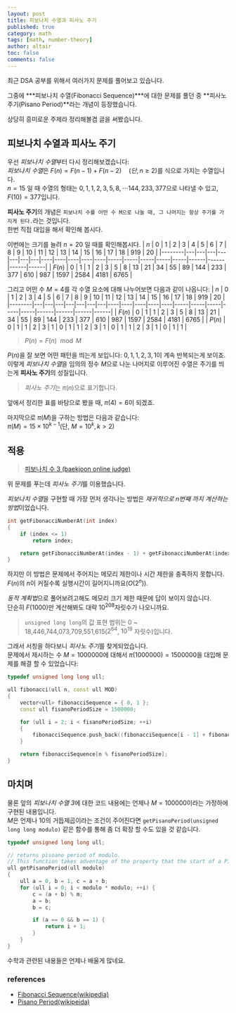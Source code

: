 ```yaml
---
layout: post
title: 피보나치 수열과 피사노 주기
published: true
category: math
tags: [math, number-theory]
author: altair
toc: false
comments: false
---
```


최근 DSA 공부를 위해서 여러가지 문제를 풀어보고 있습니다.

그중에 ***피보나치 수열(Fibonacci Sequence)***에 대한 문제를 풀던 중 **피사노 주기(Pisano Period)**라는 개념이 등장했습니다.

상당히 흥미로운 주제라 정리해볼겸 글을 써봤습니다.

## 피보나치 수열과 피사노 주기

우선 *피보나치 수열*부터 다시 정리해보겠습니다:  
*피보나치 수열*은 $F(n) = F(n-1) + F(n-2)\quad(단, n \geq 2)$를 식으로 가지는 수열입니다.  
$n=15$ 일 때 수열의 형태는 $0, 1, 1, 2, 3, 5, 8, \cdots 144, 233, 377$으로 나타낼 수 있고, $F(10) = 377$입니다.

**피사노 주기**의 개념은 `피보나치 수를 어떤 수 M으로 나눌 때, 그 나머지는 항상 주기를 가지게 된다.`라는 것입니다.  
한번 직접 대입을 해서 확인해 봅시다.  

이번에는 크기를 늘려 $n = 20$ 일 때를 확인해봅시다.
| $n$    | 0 | 1 | 2 | 3 | 4 | 5 | 6 | 7  | 8  | 9  | 10 | 11 | 12  | 13  | 14  | 15  | 16  | 17   | 18   | 919  | 20   |
|--------|---|---|---|---|---|---|---|----|----|----|----|----|-----|-----|-----|-----|-----|------|------|------|------|
| $F(n)$ | 0 | 1 | 1 | 2 | 3 | 5 | 8 | 13 | 21 | 34 | 55 | 89 | 144 | 233 | 377 | 610 | 987 | 1597 | 2584 | 4181 | 6765 |

그리고 어떤 수 $M = 4$를 각 수열 요소에 대해 나누어보면 다음과 같이 나옵니다:
| $n$    | 0 | 1 | 2 | 3 | 4 | 5 | 6 | 7  | 8  | 9  | 10 | 11 | 12  | 13  | 14  | 15  | 16  | 17   | 18   | 919  | 20   |
|--------|---|---|---|---|---|---|---|----|----|----|----|----|-----|-----|-----|-----|-----|------|------|------|------|
| $F(n)$ | 0 | 1 | 1 | 2 | 3 | 5 | 8 | 13 | 21 | 34 | 55 | 89 | 144 | 233 | 377 | 610 | 987 | 1597 | 2584 | 4181 | 6765 |
| $P(n)$ | 0 | 1 | 1 | 2 | 3 | 1 | 0 | 1  | 1  | 2  | 3  | 1  | 0   | 1   | 1   | 2   | 3   | 1    | 0    | 1    | 1    |

> $P(n) = F(n) \mod M$

$P(n)$을 잘 보면 어떤 패턴을 띄는게 보입니다: $0, 1, 1, 2, 3, 1$이 계속 반복되는게 보이죠.  
이렇게 *피보나치 수열*을 임의의 정수 $M$으로 나눈 나머지로 이루어진 수열은 주기를 띄는게 **피사노 주기**의 성질입니다.  

> *피사노 주기*는 $\pi(n)$으로 표기합니다.

앞에서 정리한 표를 바탕으로 봤을 때, $\pi(4) = 6$이 되겠죠.  

마지막으로 $\pi(M)$을 구하는 방법은 다음과 같습니다:  
$\pi(M) = 15 \times 10^{k - 1}(\text{단, }M = 10^{k}, k > 2)$

## 적용

> [피보나치 수 3 (baekjoon online judge)](https://www.acmicpc.net/problem/2749)

위 문제를 푸는데 *피사노 주기*를 이용했습니다.

*피보나치 수열*을 구현할 때 가장 먼저 생각나는 방법은 *재귀적으로 $n$번째 까지 계산하는 방법*이었습니다.

``` cpp
int getFibonacciNumberAt(int index)
{
    if (index <= 1)
        return index;

    return getFibonacciNumberAt(index - 1) + getFibonacciNumberAt(index - 2);
}
```

하지만 이 방법은 문제에서 주어지는 메모리 제한이나 시간 제한을 충족하지 못합니다.  
$F(n)$의 $n$이 커질수록 실행시간이 길어지니까요($O(2^n)$).

*동적 계획법*으로 풀어보려고해도 메모리 크기 제한 때문에 답이 보이지 않습니다.  
단순히 $F(1000)$만 계산해봐도 대략 $10^{208}$자릿수가 나오니까요.

> `unsigned long long`의 값 표현 법위는 0 ~ 18,446,744,073,709,551,615($2^{64}$, $10^{19}$ 자릿수)입니다.  

그래서 서칭을 하다보니 *피사노 주기*를 찾게되었습니다.  
문제에서 제시하는 수 $M = 1000000$에 대해서 $\pi({1000000}) = 1500000$을 대입해 문제를 해결 할 수 있었습니다:
```cpp
typedef unsigned long long ull;

ull fibonacci(ull n, const ull MOD)
{
    vector<ull> fibonacciSequence = { 0, 1 };
    const ull fisanoPeriodSize = 1500000;

    for (ull i = 2; i < fisanoPeriodSize; ++i)
    {
        fibonacciSequence.push_back((fibonacciSequence[i - 1] + fibonacciSequence[i - 2]) % MOD);
    }

    return fibonacciSequence[n % fisanoPeriodSize];
}
```

## 마치며

물론 앞의 *피보나치 수열 3*에 대한 코드 내용에는 언제나 $M = 100000$이라는 가정하에 구현된 내용입니다.  
$M$은 언제나 10의 거듭제곱이라는 조건이 주어진다면 `getPisanoPeriod(unsigned long long modulo)` 같은 함수를 통해 좀 더 확장 할 수도 있을 것 같습니다.  
```cpp
typedef unsigned long long ull;

// returns pisoano period of modulo.
// This function takes adventage of the property that the start of a Pisano Cycle always starts with 0 and 1.
ull getPisanoPeriod(ull modulo)
{
    ull a = 0, b = 1, c = a + b;
    for (ull i = 0; i < modulo * modulo; ++i) {
        c = (a + b) % m;
        a = b;
        b = c;

        if (a == 0 && b == 1) {
            return i + 1;
        }
    }
}
```

수학과 관련된 내용들은 언제나 배울게 많네요.

### references

- [Fibonacci Sequence(wikipedia)](https://en.wikipedia.org/wiki/Fibonacci_sequence)
- [Pisano Period(wikipeida)](https://en.wikipedia.org/wiki/Pisano_period)